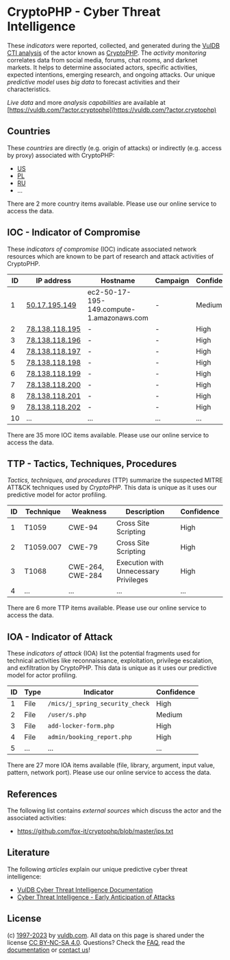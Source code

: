 # CryptoPHP - Cyber Threat Intelligence

These _indicators_ were reported, collected, and generated during the [VulDB CTI analysis](https://vuldb.com/?kb.cti) of the actor known as [CryptoPHP](https://vuldb.com/?actor.cryptophp). The _activity monitoring_ correlates data from social media, forums, chat rooms, and darknet markets. It helps to determine associated actors, specific activities, expected intentions, emerging research, and ongoing attacks. Our unique _predictive model_ uses _big data_ to forecast activities and their characteristics.

_Live data_ and more _analysis capabilities_ are available at [https://vuldb.com/?actor.cryptophp](https://vuldb.com/?actor.cryptophp)

## Countries

These _countries_ are directly (e.g. origin of attacks) or indirectly (e.g. access by proxy) associated with CryptoPHP:

* [US](https://vuldb.com/?country.us)
* [PL](https://vuldb.com/?country.pl)
* [RU](https://vuldb.com/?country.ru)
* ...

There are 2 more country items available. Please use our online service to access the data.

## IOC - Indicator of Compromise

These _indicators of compromise_ (IOC) indicate associated network resources which are known to be part of research and attack activities of CryptoPHP.

ID | IP address | Hostname | Campaign | Confidence
-- | ---------- | -------- | -------- | ----------
1 | [50.17.195.149](https://vuldb.com/?ip.50.17.195.149) | ec2-50-17-195-149.compute-1.amazonaws.com | - | Medium
2 | [78.138.118.195](https://vuldb.com/?ip.78.138.118.195) | - | - | High
3 | [78.138.118.196](https://vuldb.com/?ip.78.138.118.196) | - | - | High
4 | [78.138.118.197](https://vuldb.com/?ip.78.138.118.197) | - | - | High
5 | [78.138.118.198](https://vuldb.com/?ip.78.138.118.198) | - | - | High
6 | [78.138.118.199](https://vuldb.com/?ip.78.138.118.199) | - | - | High
7 | [78.138.118.200](https://vuldb.com/?ip.78.138.118.200) | - | - | High
8 | [78.138.118.201](https://vuldb.com/?ip.78.138.118.201) | - | - | High
9 | [78.138.118.202](https://vuldb.com/?ip.78.138.118.202) | - | - | High
10 | ... | ... | ... | ...

There are 35 more IOC items available. Please use our online service to access the data.

## TTP - Tactics, Techniques, Procedures

_Tactics, techniques, and procedures_ (TTP) summarize the suspected MITRE ATT&CK techniques used by _CryptoPHP_. This data is unique as it uses our predictive model for actor profiling.

ID | Technique | Weakness | Description | Confidence
-- | --------- | -------- | ----------- | ----------
1 | T1059 | CWE-94 | Cross Site Scripting | High
2 | T1059.007 | CWE-79 | Cross Site Scripting | High
3 | T1068 | CWE-264, CWE-284 | Execution with Unnecessary Privileges | High
4 | ... | ... | ... | ...

There are 6 more TTP items available. Please use our online service to access the data.

## IOA - Indicator of Attack

These _indicators of attack_ (IOA) list the potential fragments used for technical activities like reconnaissance, exploitation, privilege escalation, and exfiltration by CryptoPHP. This data is unique as it uses our predictive model for actor profiling.

ID | Type | Indicator | Confidence
-- | ---- | --------- | ----------
1 | File | `/mics/j_spring_security_check` | High
2 | File | `/user/s.php` | Medium
3 | File | `add-locker-form.php` | High
4 | File | `admin/booking_report.php` | High
5 | ... | ... | ...

There are 27 more IOA items available (file, library, argument, input value, pattern, network port). Please use our online service to access the data.

## References

The following list contains _external sources_ which discuss the actor and the associated activities:

* https://github.com/fox-it/cryptophp/blob/master/ips.txt

## Literature

The following _articles_ explain our unique predictive cyber threat intelligence:

* [VulDB Cyber Threat Intelligence Documentation](https://vuldb.com/?kb.cti)
* [Cyber Threat Intelligence - Early Anticipation of Attacks](https://www.scip.ch/en/?labs.20201022)

## License

(c) [1997-2023](https://vuldb.com/?kb.changelog) by [vuldb.com](https://vuldb.com/?kb.about). All data on this page is shared under the license [CC BY-NC-SA 4.0](https://creativecommons.org/licenses/by-nc-sa/4.0/). Questions? Check the [FAQ](https://vuldb.com/?kb.faq), read the [documentation](https://vuldb.com/?kb) or [contact us](https://vuldb.com/?contact)!
